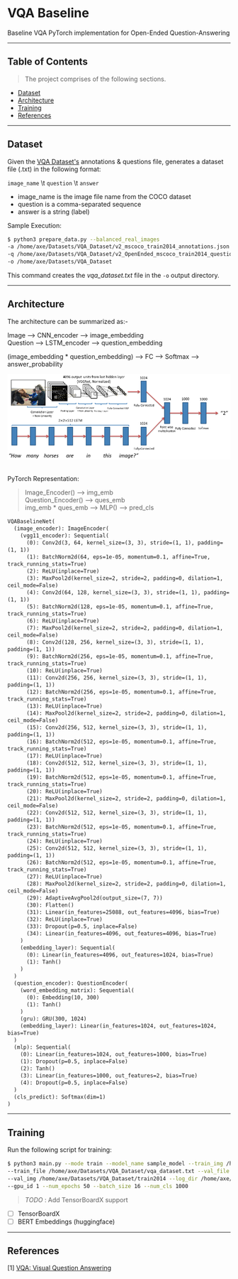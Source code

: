 # VQA Baseline
Baseline VQA PyTorch implementation for Open-Ended Question-Answering



---
## Table of Contents

> The project comprises of the following sections.
- [Dataset](#dataset)
- [Architecture](#architecture)
- [Training](#training)
- [References](#references)

---

## Dataset

Given the <a href="https://visualqa.org/download.html">VQA Dataset's</a> 
annotations & questions file, generates a dataset file (.txt) in the following format:

`image_name` \t `question` \t `answer`

- image_name is the image file name from the COCO dataset <br>
- question is a comma-separated sequence <br>
- answer is a string (label) <br>

Sample Execution:

```bash
$ python3 prepare_data.py --balanced_real_images 
-a /home/axe/Datasets/VQA_Dataset/v2_mscoco_train2014_annotations.json 
-q /home/axe/Datasets/VQA_Dataset/v2_OpenEnded_mscoco_train2014_questions.json 
-o /home/axe/Datasets/VQA_Dataset
```

This command creates the <i> vqa_dataset.txt </i> file in the `-o` output directory.

---
## Architecture

The architecture can be summarized as:-

Image --> CNN_encoder --> image_embedding <br>
Question --> LSTM_encoder --> question_embedding <br>

(image_embedding * question_embedding) --> FC --> Softmax --> answer_probability

![Alt text](vqa_baseline_architecture.png?raw=true "Baseline Architecture")

<br>
PyTorch Representation: 

> Image_Encoder() --> img_emb       <br>
  Question_Encoder() --> ques_emb   <br>
  img_emb * ques_emb --> MLP() --> pred_cls

```
VQABaselineNet(
  (image_encoder): ImageEncoder(
    (vgg11_encoder): Sequential(
      (0): Conv2d(3, 64, kernel_size=(3, 3), stride=(1, 1), padding=(1, 1))
      (1): BatchNorm2d(64, eps=1e-05, momentum=0.1, affine=True, track_running_stats=True)
      (2): ReLU(inplace=True)
      (3): MaxPool2d(kernel_size=2, stride=2, padding=0, dilation=1, ceil_mode=False)
      (4): Conv2d(64, 128, kernel_size=(3, 3), stride=(1, 1), padding=(1, 1))
      (5): BatchNorm2d(128, eps=1e-05, momentum=0.1, affine=True, track_running_stats=True)
      (6): ReLU(inplace=True)
      (7): MaxPool2d(kernel_size=2, stride=2, padding=0, dilation=1, ceil_mode=False)
      (8): Conv2d(128, 256, kernel_size=(3, 3), stride=(1, 1), padding=(1, 1))
      (9): BatchNorm2d(256, eps=1e-05, momentum=0.1, affine=True, track_running_stats=True)
      (10): ReLU(inplace=True)
      (11): Conv2d(256, 256, kernel_size=(3, 3), stride=(1, 1), padding=(1, 1))
      (12): BatchNorm2d(256, eps=1e-05, momentum=0.1, affine=True, track_running_stats=True)
      (13): ReLU(inplace=True)
      (14): MaxPool2d(kernel_size=2, stride=2, padding=0, dilation=1, ceil_mode=False)
      (15): Conv2d(256, 512, kernel_size=(3, 3), stride=(1, 1), padding=(1, 1))
      (16): BatchNorm2d(512, eps=1e-05, momentum=0.1, affine=True, track_running_stats=True)
      (17): ReLU(inplace=True)
      (18): Conv2d(512, 512, kernel_size=(3, 3), stride=(1, 1), padding=(1, 1))
      (19): BatchNorm2d(512, eps=1e-05, momentum=0.1, affine=True, track_running_stats=True)
      (20): ReLU(inplace=True)
      (21): MaxPool2d(kernel_size=2, stride=2, padding=0, dilation=1, ceil_mode=False)
      (22): Conv2d(512, 512, kernel_size=(3, 3), stride=(1, 1), padding=(1, 1))
      (23): BatchNorm2d(512, eps=1e-05, momentum=0.1, affine=True, track_running_stats=True)
      (24): ReLU(inplace=True)
      (25): Conv2d(512, 512, kernel_size=(3, 3), stride=(1, 1), padding=(1, 1))
      (26): BatchNorm2d(512, eps=1e-05, momentum=0.1, affine=True, track_running_stats=True)
      (27): ReLU(inplace=True)
      (28): MaxPool2d(kernel_size=2, stride=2, padding=0, dilation=1, ceil_mode=False)
      (29): AdaptiveAvgPool2d(output_size=(7, 7))
      (30): Flatten()
      (31): Linear(in_features=25088, out_features=4096, bias=True)
      (32): ReLU(inplace=True)
      (33): Dropout(p=0.5, inplace=False)
      (34): Linear(in_features=4096, out_features=4096, bias=True)
    )
    (embedding_layer): Sequential(
      (0): Linear(in_features=4096, out_features=1024, bias=True)
      (1): Tanh()
    )
  )
  (question_encoder): QuestionEncoder(
    (word_embedding_matrix): Sequential(
      (0): Embedding(10, 300)
      (1): Tanh()
    )
    (gru): GRU(300, 1024)
    (embedding_layer): Linear(in_features=1024, out_features=1024, bias=True)
  )
  (mlp): Sequential(
    (0): Linear(in_features=1024, out_features=1000, bias=True)
    (1): Dropout(p=0.5, inplace=False)
    (2): Tanh()
    (3): Linear(in_features=1000, out_features=2, bias=True)
    (4): Dropout(p=0.5, inplace=False)
  )
  (cls_predict): Softmax(dim=1)
)

```

---

## Training

Run the following script for training:

```bash
$ python3 main.py --mode train --model_name sample_model --train_img /home/axe/Datasets/VQA_Dataset/train2014 \
--train_file /home/axe/Datasets/VQA_Dataset/vqa_dataset.txt --val_file /home/axe/Projects/VQA_baseline/sample_data.txt \
--val_img /home/axe/Datasets/VQA_Dataset/train2014 --log_dir /home/axe/Projects/VQA_baseline/results_log \
--gpu_id 1 --num_epochs 50 --batch_size 16 --num_cls 1000
```


> *TODO* : Add TensorBoardX support


- [ ] TensorBoardX
- [ ] BERT Embeddings (huggingface)

---

## References
[1]  [VQA: Visual Question Answering](https://arxiv.org/pdf/1505.00468)
